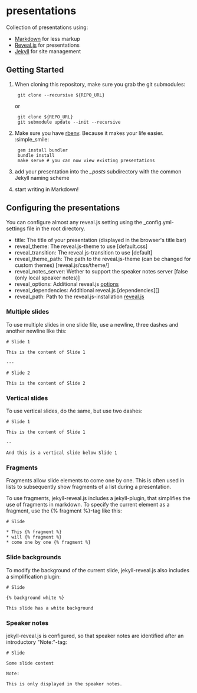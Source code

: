 # presentations

Collection of presentations using:

- [Markdown][] for less markup
- [Reveal.js][] for presentations
- [Jekyll][] for site management

## Getting Started

1. When cloning this repository, make sure you grab the git submodules:

        git clone --recursive ${REPO_URL}

    or

        git clone ${REPO_URL}
        git submodule update --init --recursive

2. Make sure you have [rbenv][]. Because it makes your life easier. :simple_smile:

        gem install bundler
        bundle install
        make serve # you can now view existing presentations

3. add your presentation into the *_posts* subdirectory with the common Jekyll
naming scheme
4. start writing in Markdown!

## Configuring the presentations

You can configure almost any reveal.js setting using the _config.yml-settings file in the
root directory.

* title: The title of your presentation (displayed in the browser's title bar)
* reveal_theme: The reveal.js-theme to use [default.css]
* reveal_transition: The reveal.js-transition to use [default]
* reveal_theme_path: The path to the reveal.js-theme (can be changed for custom themes) [reveal.js/css/theme/]
* reveal_notes_server: Wether to support the speaker notes server [false (only local speaker notes)]
* reveal_options: Additional reveal.js [options][]
* reveal_dependencies: Additional reveal.js [dependencies][]
* reveal_path: Path to the reveal.js-installation [reveal.js]

### Multiple slides

To use multiple slides in one slide file, use a newline, three dashes and another newline like this:

    # Slide 1
    
    This is the content of Slide 1
    
    ---
    
    # Slide 2
    
    This is the content of Slide 2

### Vertical slides

To use vertical slides, do the same, but use two dashes:

    # Slide 1
    
    This is the content of Slide 1
    
    --
    
    And this is a vertical slide below Slide 1

### Fragments

Fragments allow slide elements to come one by one. This is often used in lists to subsequently show
fragments of a list during a presentation.

To use fragments, jekyll-reveal.js includes a jekyll-plugin, that simplifies the use of fragments
in markdown. To specify the current element as a fragment, use the {% fragment %}-tag like this:

    # Slide
    
    * This {% fragment %}
    * will {% fragment %}
    * come one by one {% fragment %}

### Slide backgrounds

To modify the background of the current slide, jekyll-reveal.js also includes a simplification
plugin:

    # Slide
    
    {% background white %}
    
    This slide has a white background

### Speaker notes

jekyll-reveal.js is configured, so that speaker notes are identified after an introductory "Note:"-tag:

    # Slide

    Some slide content

    Note:

    This is only displayed in the speaker notes.

[Reveal.js]:      http://lab.hakim.se/reveal-js/#/
[Jekyll]:         http://jekyllrb.com/
[Markdown]:       http://daringfireball.net/projects/markdown/ 
[example presentation]: http://dploeger.github.io/jekyll-revealjs/example
[install Jekyll]: http://jekyllrb.com/docs/installation/  
[options]: https://github.com/hakimel/reveal.js#configuration
[depedencies]: https://github.com/hakimel/reveal.js#dependencies
[rbenv]: https://github.com/sstephenson/rbenv

